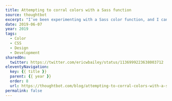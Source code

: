 ```yaml
---
title: Attempting to corral colors with a Sass function
source: thoughtbot
excerpt: "I’ve been experimenting with a Sass color function, and I can’t tell if I love it or hate it"
date: 2019-06-07
year: 2019
tags:
  - Color
  - CSS
  - Design
  - Development
sharedOn:
  twitter: https://twitter.com/ericwbailey/status/1136999223638003712
eleventyNavigation:
  key: {{ title }}
  parent: {{ year }}
  order: 8
  url: https://thoughtbot.com/blog/attempting-to-corral-colors-with-a-sass-function
permalink: false
---
```

